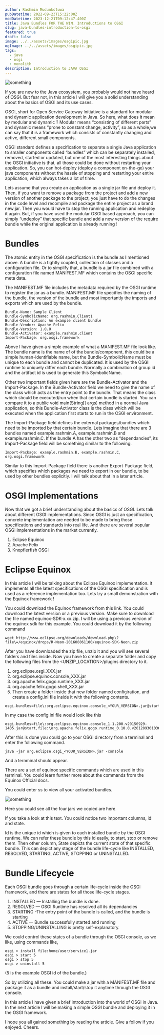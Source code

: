 ```yaml
---
author: Rashmin Mudunkotuwa
pubDatetime: 2022-09-23T15:22:00Z
modDatetime: 2023-12-21T09:12:47.400Z
title: Java Bundles FOR THE WIN. Introductions to OSGI
slug: java-bundles-introduction-to-osgi
featured: true
draft: false
image: ../../assets/images/osgipic.jpg
ogImage: ../../assets/images/osgipic.jpg
tags:
  - java
  - osgi
  - monolith
description: Introduction to JAVA OSGI
---
```


![something](@assets/images/osgipic.jpg)

If you are new to the Java ecosystem, you probably would not have heard of OSGI. But fear not, in this article I will give you a solid understanding about the basics of OSGI and its use cases.

OSGI, short for Open Service Gateway Initiative is a standard for modular and dynamic application development in Java. So here, what does it mean by modular and dynamic ? Modular means “consisting of different parts” and dynamic means “prone to constant change, activity”, so as a whole,we can say that it is a framework which consists of constantly changing and active, different small components.

OSGI standard defines a specification to separate a single Java application to smaller components called “bundles” which can be separately installed, removed, started or updated, but one of the most interesting things about the OSGI initiative is that, all those could be done without restarting your application. So, you can hot-deploy (deploy a component on-the-go) your java components without the hassle of stopping and restarting your entire application, which always takes a lot of time.

Lets assume that you create an application as a single jar file and deploy it. Then, if you want to remove a package from the project and add a new version of another package to the project, you just have to do the changes in the code level and recompile and package the entire project as a brand new jar. Then you would have to stop the running application and redeploy it again. But, if you have used the modular OSGI based approach, you can simply “undeploy” that specific bundle and add a new version of the require bundle while the original application is already running !

# Bundles

The atomic entity in the OSGI specification is the bundle as I mentioned above. A bundle is a tightly coupled, collection of classes and a configuration file. Or to simplify that, a bundle is a jar file combined with a configuration file named MANIFEST.MF which contains the OSGI specific meta data.

The MANIFEST.MF file includes the metadata required by the OSGI runtime to register the jar as a bundle. MANIFEST.MF file specifies the naming of the bundle, the version of the bundle and most importantly the imports and exports which are used by the bundle.

```MF
Bundle-Name: Sample Client
Bundle-SymbolicName: org.rashm1n.Client1
Bundle-Description: An example client bundle
Bundle-Vendor: Apache Felix
Bundle-Version: 1.0.0
Bundle-Activator: example.rashm1n.client
Import-Package: org.osgi.framework
```

Above I have given a simple example of what a MANIFEST.MF file look like. The bundle name is the name of of the bundle/component, this could be a simple human-identifiable name, but the Bundle-SymbolicName must be unique to each bundle and cannot be duplicated. It is used by the OSGI runtime to uniquely differ each bundle. Normally a combination of group id and the artifact id is used to generate this SymbolicName.

Other two important fields given here are the Bundle-Activator and the Import-Package. In the Bundle-Activator field we need to give the name of the class which acts as the entry point to the bundle. That means the class which should be executed/run when that certain bundle is started. You can compare it to a public void main(String[] args) method in a normal Java application, so this Bundle-Activator class is the class which will be executed when the application first starts to run in the OSGI environment.

The Import-Package field defines the external packages/bundles which need to be imported by that certain bundle. Lets imagine that there are 3 bundles named example.rashmin.A, example.rashmin.B and example.rashmin.C. If the bundle A has the other two as “dependancies”, its Import-Package field will be something similar to the following.

```MF
Import-Package: example.rashmin.B, example.rashmin.C, org.osgi.framework
```

Similar to this Import-Package field there is another Export-Package field, which specifies which packages we need to export in our bundle, to be used by other bundles explicitly. I will talk about that in a later article.

# OSGI Implementations

Now that we got a brief understanding about the basics of OSGI. Lets talk about different OSGI implementations. Since OSGI is just an specification, concrete implementation are needed to be made to bring those specifications and standards into real life. And there are several popular OSGI implementations in the market currently.

1. Eclipse Equinox
2. Apache Felix
3. Knopflerfish OSGI

# Eclipse Equinox

In this article I will be talking about the Eclipse Equinox implementation. It implements all the latest specifications of the OSGI specification and is used as a reference implementation too. Lets try a small demonstration with the Equinox framework !

You could download the Equinox framework from this link. You could download the latest version or a previous version. Make sure to download the file named equinox-SDK-x.xx.zip. I will be using a previous version of the equinox sdk for this example. You could download it by the following command

```
wget http://www.eclipse.org/downloads/download.php\?file\=/equinox/drops/R-Neon-201606061100/equinox-SDK-Neon.zip
```

After you have downloaded the zip file, unzip it and you will see several folders and files inside. Now you have to create a separate folder and copy the following files from the <UNZIP_LOCATION>/plugins directory to it.

1. org.eclipse.osgi_XXX.jar
2. org.eclipse.equinox.console_XXX.jar
3. org.apache.felix.gogo.runtime_XXX.jar
4. org.apache.felix.gogo.shell_XXX.jar
5. Then create a folder inside that new folder named configiration, and create a config.ini file inside it with the following contents.

```
osgi.bundles=file\:org.eclipse.equinox.console_<YOUR_VERSION>.jar@start,file:\org.apache.felix.gogo.runtime_<YOUR_VERSION>.jar@start,file:\org.apache.felix.gogo.shell_<YOUR_VERSION>.jar@start
```

In my case the config.ini file would look like this

```
osgi.bundles=file\:org.eclipse.equinox.console_1.1.200.v20150929-1405.jar@start,file:\org.apache.felix.gogo.runtime_0.10.0.v201209301036.jar@start,file:\org.apache.felix.gogo.shell_0.10.0.v201212101605.jar@start
```

After this is done you could go to your OSGI directory from a terminal and enter the following command.

```
java -jar org.eclipse.osgi_<YOUR_VERSION>.jar -console
```

And a ternminal should appear.

There are a set of equinox specific commands which are used in this terminal. You could learn further more about the commands from the Equinox Official docs.

You could enter ss to view all your activated bundles.

![something](@assets/images/osgiimage1.webp)

Here you could see all the four jars we copied are here.

If you take a look at this text. You could notice two important columns, id and state.

Id is the unique id which is given to each installed bundle by the OSGI runtime. We can refer these bundle by this id easily, to start, stop or remove them. Then other column, State depicts the current state of that specific bundle. This can depict any stage of the bundle life-cycle like INSTALLED, RESOLVED, STARTING, ACTIVE, STOPPING or UNINSTALLED.

# Bundle Lifecycle

Each OSGI bundle goes through a certain life-cycle inside the OSGI framework, and there are states for all those life-cycle stages.

1. INSTALLED — Installing the bundle is done.
2. RESOLVED — OSGI Runtime has resolved all its dependancies
3. STARTING -The entry point of the bundle is called, and the bundle is starting
4. ACTIVE — Bundle successfully started and running
5. STOPPING/UNINSTALLING is pretty self-explanatory.

We could control these states of a bundle through the OSGI console, as we like, using commands like,

```
osgi > install file:home/user/service1.jar
osgi > start 5
osgi > stop 5
osgi > uninstall 5
```

(5 is the example OSGI id of the bundle.)

So by utilizing all these. You could make a jar with a MANIFEST.MF file and package it as a bundle and install/start/stop it anytime through the OSGI console.

In this article I have given a brief introduction into the world of OSGI in Java. In the next article I will be making a simple OSGI bundle and deploying it in the OSGI framework.

I hope you all gained something by reading the article. Give a follow if you enjoyed. Cheers.
